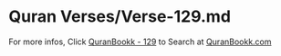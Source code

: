 # Quran Verses/Verse-129.md 

For more infos, Click [QuranBookk - 129](https://www.quranbookk.com/quran/search?q=129) to Search at [QuranBookk.com](http://quranbookk.com/)